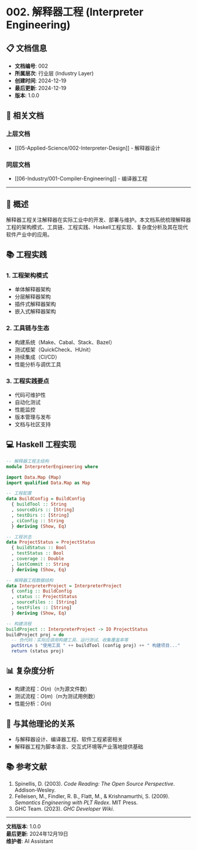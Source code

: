 # 002. 解释器工程 (Interpreter Engineering)

## 📋 文档信息

- **文档编号**: 002
- **所属层次**: 行业层 (Industry Layer)
- **创建时间**: 2024-12-19
- **最后更新**: 2024-12-19
- **版本**: 1.0.0

## 🔗 相关文档

### 上层文档

- [[05-Applied-Science/002-Interpreter-Design]] - 解释器设计

### 同层文档

- [[06-Industry/001-Compiler-Engineering]] - 编译器工程

---

## 🎯 概述

解释器工程关注解释器在实际工业中的开发、部署与维护。本文档系统梳理解释器工程的架构模式、工具链、工程实践、Haskell工程实现、复杂度分析及其在现代软件产业中的应用。

## 📚 工程实践

### 1. 工程架构模式

- 单体解释器架构
- 分层解释器架构
- 插件式解释器架构
- 嵌入式解释器架构

### 2. 工具链与生态

- 构建系统（Make、Cabal、Stack、Bazel）
- 测试框架（QuickCheck、HUnit）
- 持续集成（CI/CD）
- 性能分析与调优工具

### 3. 工程实践要点

- 代码可维护性
- 自动化测试
- 性能监控
- 版本管理与发布
- 文档与社区支持

## 💻 Haskell 工程实现

```haskell
-- 解释器工程主结构
module InterpreterEngineering where

import Data.Map (Map)
import qualified Data.Map as Map

-- 工程配置
data BuildConfig = BuildConfig
  { buildTool :: String
  , sourceDirs :: [String]
  , testDirs :: [String]
  , ciConfig :: String
  } deriving (Show, Eq)

-- 工程状态
data ProjectStatus = ProjectStatus
  { buildStatus :: Bool
  , testStatus :: Bool
  , coverage :: Double
  , lastCommit :: String
  } deriving (Show, Eq)

-- 解释器工程数据结构
data InterpreterProject = InterpreterProject
  { config :: BuildConfig
  , status :: ProjectStatus
  , sourceFiles :: [String]
  , testFiles :: [String]
  } deriving (Show, Eq)

-- 构建流程
buildProject :: InterpreterProject -> IO ProjectStatus
buildProject proj = do
  -- 伪代码：实际应调用构建工具、运行测试、收集覆盖率等
  putStrLn $ "使用工具 " ++ buildTool (config proj) ++ " 构建项目..."
  return (status proj)
```

## 📊 复杂度分析

- 构建流程：$O(n)$（n为源文件数）
- 测试流程：$O(m)$（m为测试用例数）
- 性能分析：$O(n)$

## 🔗 与其他理论的关系

- 与解释器设计、编译器工程、软件工程紧密相关
- 解释器工程为脚本语言、交互式环境等产业落地提供基础

## 📚 参考文献

1. Spinellis, D. (2003). *Code Reading: The Open Source Perspective*. Addison-Wesley.
2. Felleisen, M., Findler, R. B., Flatt, M., & Krishnamurthi, S. (2009). *Semantics Engineering with PLT Redex*. MIT Press.
3. GHC Team. (2023). *GHC Developer Wiki*.

---

**文档版本**: 1.0.0  
**最后更新**: 2024年12月19日  
**维护者**: AI Assistant
